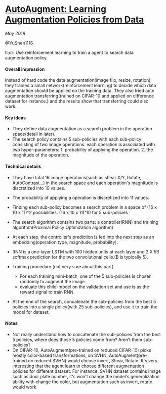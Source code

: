 # [AutoAugment: Learning Augmentation Policies from Data](https://arxiv.org/abs/1805.09501)

_May 2019_

@YuShen1116

tl;dr: Use reinforcement learning to train a agent to search data augmentation policy. 

#### Overall impression
Instead of hard code the data augmentation(image flip, resize, rotation), they trained a 
small network(reinforcement learning) to decide which data augmentation should be applied
on the training data. They also tried auto augmentation transferring(trained on CIFAR-10 
and applied on difference dataset for instance.) and the results show that transferring
could also work.

#### Key ideas
- They define data augmentation as a search problem in the operation space(detail in later).
- The search policy contains 5 sub-policies with each sub-policy consisting of two image operations. each operation is 
associated with two hyper-parameters: 1. probability of applying the operation. 2. the magnitude of the operation.


#### Technical details
- They have total 16 image operations(such as shear X/Y, Rotate, AutoContrast...) in the search space and 
each operation's magnitude is discretized into 10 values.
- The probability of applying a operation is discretized into 11 values.
- Finding each sub-policy becomes a search problem in a space of (16 x 10 x 11)^2 possibilities. (16 x 10 x 11)^10 for 5 sub-policies

- The search algorithm contains two parts: a controller(RNN) and training algorithm(Proximal Policy Optimization algorithm)
- At each step, the controller's prediction is fed into the next step as an embedding(operation type, magnitude, probability).
- RNN is a one-layer LSTM with 100 hidden units at each layer and 2 X 5B softmax prediction for the two convolutional cells.(B is typically 5).
- Training procedure (not very sure about this part)
    - For each training mini-batch, one of the 5 sub-policies is chosen randomly to augment the image.
    - evaluate this child-model on the validation set and use is as the reward signal to train RNN.
- At the end of the search, concatenate the sub-policies from the best 5 policies into a single policy(with 25 sub-policies), and use it to train the model for dataset.

#### Notes
- Not really understand how to concatenate the sub-policies from the best 5 policies, where does those 5 policies come from? Aren't them sub-policies? 
- On CIFAR-10, AutoAugment(pre-trained on reduced CIFAR-10) picks mostly color-based transformations, on SVHN, AutoAugment(pre-trained on reduced SVHN) would choose invert, Shear, Rotate.
It's very interesting that the agent learn to choose different augmentation policies for different dataset. For instance, SVHN dataset contains image such as 
door plate number, it's won't change the model's generalization ability with change the color, but augmentation such as 
invert, rotate would work.


